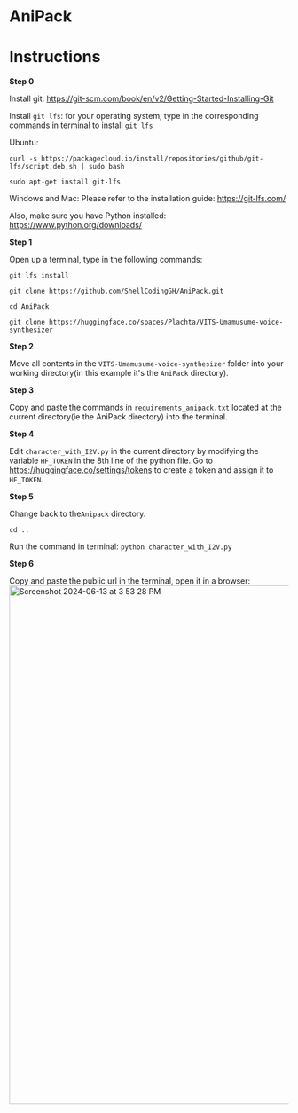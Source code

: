 # AniPack
# Instructions

<b>Step 0</b>

Install git: https://git-scm.com/book/en/v2/Getting-Started-Installing-Git

Install ```git lfs```: for your operating system, type in the corresponding commands in terminal to install ```git lfs```
  
  Ubuntu: 
  
    curl -s https://packagecloud.io/install/repositories/github/git-lfs/script.deb.sh | sudo bash

    sudo apt-get install git-lfs
  Windows and Mac:
    Please refer to the installation guide: https://git-lfs.com/

Also, make sure you have Python installed: https://www.python.org/downloads/

<b>Step 1</b>

Open up a terminal, type in the following commands:

```git lfs install```

```git clone https://github.com/ShellCodingGH/AniPack.git```

```cd AniPack```

```git clone https://huggingface.co/spaces/Plachta/VITS-Umamusume-voice-synthesizer```

<b>Step 2</b>

Move all contents in the ```VITS-Umamusume-voice-synthesizer``` folder into your working directory(in this example it's the ```AniPack``` directory).

<b>Step 3</b>

Copy and paste the commands in ```requirements_anipack.txt``` located at the current directory(ie the AniPack directory) into the terminal.

<b>Step 4</b>

Edit ```character_with_I2V.py``` in the current directory by modifying the variable ```HF_TOKEN``` in the 8th line of the python file. Go to https://huggingface.co/settings/tokens to create a token and assign it to ```HF_TOKEN```.

<b>Step 5</b>

Change back to the```Anipack``` directory.

```cd ..```

Run the command in terminal: ```python character_with_I2V.py```

<b>Step 6</b>

Copy and paste the public url in the terminal, open it in a browser: <img width="936" alt="Screenshot 2024-06-13 at 3 53 28 PM" src="https://github.com/ShellCodingGH/AniPack/assets/49096303/74696d0f-0d7d-4302-8ebc-5e0789c26ddf">
